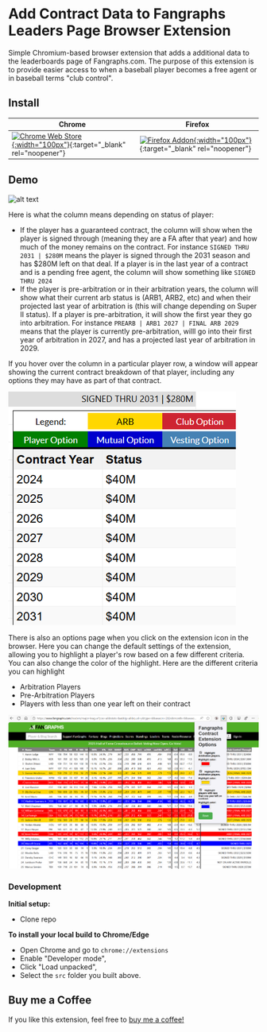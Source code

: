 # Add Contract Data to Fangraphs Leaders Page Browser Extension

Simple Chromium-based browser extension that adds a additional data to the leaderboards page of Fangraphs.com. The purpose of this extension is to provide easier access to when a baseball player becomes a free agent or in baseball terms "club control".

## Install

| Chrome                                                                 | Firefox                                                                 |
|-----------------------------------------------------------------------|------------------------------------------------------------------------|
| [![Chrome Web Store](https://fonts.gstatic.com/s/i/productlogos/chrome_store/v7/192px.svg){:width="100px"}](https://chromewebstore.google.com/detail/add-contract-data-to-fang/hbbchlicgmhahkalfmebjbpkgfjbpidh){:target="_blank" rel="noopener"} | [![Firefox Addon](https://upload.wikimedia.org/wikipedia/commons/thumb/a/a0/Firefox_logo%2C_2019.svg/1920px-Firefox_logo%2C_2019.svg.png){:width="100px"}](https://addons.mozilla.org/en-US/firefox/addon/add-contract-data-to-fangraphs/){:target="_blank" rel="noopener"} |

## Demo

![alt text](/images/demo.gif)

Here is what the column means depending on status of player:

- If the player has a guaranteed contract, the column will show when the player is signed through (meaning they are a FA after that year) and how much of the money remains on the contract. For instance `SIGNED THRU 2031 | $280M` means the player is signed through the 2031 season and has $280M left on that deal. If a player is in the last year of a contract and is a pending free agent, the column will show something like `SIGNED THRU 2024`
- If the player is pre-arbitration or in their arbitration years, the column will show what their current arb status is (ARB1, ARB2, etc) and when their projected last year of arbitration is (this will change depending on Super II status). If a player is pre-arbitration, it will show the first year they go into arbitration. For instance `PREARB | ARB1 2027 | FINAL ARB 2029` means that the player is currently pre-arbitration, willl go into their first year of arbitration in 2027, and has a projected last year of arbitration in 2029.

If you hover over the column in a particular player row, a window will appear showing the current contract breakdown of that player, including any options they may have as part of that contract.

![alt text](/images/contract-breakdown.png)

There is also an options page when you click on the extension icon in the browser. Here you can change the default settings of the extension, allowing you to highlight a player's row based on a few different criteria. You can also change the color of the highlight. Here are the different criteria you can highlight

- Arbitration Players
- Pre-Arbitration Players
- Players with less than one year left on their contract

![alt text](/images/options.png)


### Development

**Initial setup:**

- Clone repo

**To install your local build to Chrome/Edge**

- Open Chrome and go to `chrome://extensions`
- Enable "Developer mode",
- Click "Load unpacked",
- Select the `src` folder you built above.


## Buy me a Coffee
If you like this extension, feel free to [buy me a coffee!](https://buymeacoffee.com/isaacrlevin)
